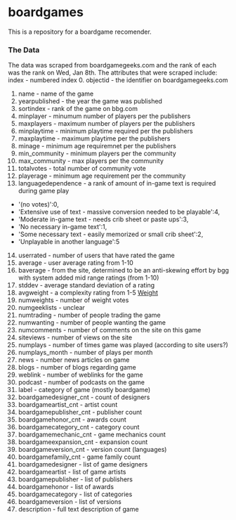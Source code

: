 # boardgames
This is a repository for a boardgame recomender. 
### The Data
The data was scraped from boardgamegeeks.com and the rank of each was the rank on Wed, Jan 8th.
The attributes that were scraped include:
index - numbered index
0. objectid - the identifier on boardgamegeeks.com
1. name - name of the game
2. yearpublished - the year the game was published
3. sortindex - rank of the game on bbg.com
4. minplayer - minumum number of players per the publishers
5. maxplayers - maximum number of players per the publishers
6. minplaytime - minimum playtime required per the publishers
7. maxplaytime - maximum playtime per the publishers
8. minage - minimum age requiremnet per the publishers
9. min_community - minimum players per the community
10. max_community - max players per the community
11. totalvotes - total number of community vote 
12. playerage - minimum age requirement per the community
13. languagedependence - a rank of amount of in-game text is required during game play
  + '(no votes)':0,
  + 'Extensive use of text - massive conversion needed to be playable':4,
  + 'Moderate in-game text - needs crib sheet or paste ups':3,
  + 'No necessary in-game text':1,
  + 'Some necessary text - easily memorized or small crib sheet':2,
  + 'Unplayable in another language':5
14. userrated - number of users that have rated the game
15. average - user average rating from 1-10
16. baverage - from the site, determined to be an anti-skewing effort by bgg with system added mid range ratings (from 1-10)
17. stddev - average standard deviation of a rating
18. avgweight - a complexity rating from 1-5 [Weight](https://boardgamegeek.com/wiki/page/weight#)
19. numweights - number of weight votes
20. numgeeklists - unclear
21. numtrading - number of people trading the game
22. numwanting - number of people wanting the game
23. numcomments - number of comments on the site on this game
24. siteviews - number of views on the site
25. numplays - number of times game was played (according to site users?)
26. numplays_month - number of plays per month
27. news - number news articles on game
28. blogs - number of blogs regarding game
29. weblink - number of weblinks for the game
30. podcast - number of podcasts on the game
31. label - category of game (mostly boardgame)
32. boardgamedesigner_cnt - count of designers
33. boardgameartist_cnt - artist count
34. boardgamepublisher_cnt - publisher count
35. boardgamehonor_cnt - awards count
36. boardgamecategory_cnt - category count
37. boardgamemechanic_cnt - game mechanics count
38. boardgameexpansion_cnt - expansion count
39. boardgameversion_cnt - version count (languages)
40. boardgamefamily_cnt - game family count
41. boardgamedesigner - list of game designers
42. boardgameartist - list of game artists
43. boardgamepublisher - list of publishers
44. boardgamehonor - list of awards
45. boardgamecategory - list of categories
46. boardgameversion - list of versions
47. description - full text description of game

